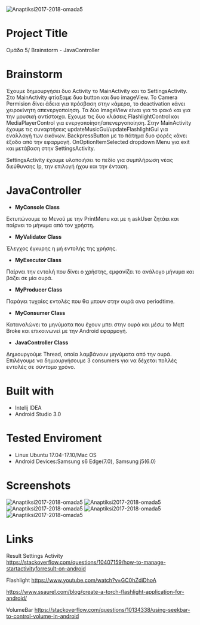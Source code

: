![Anaptiksi2017-2018-omada5](/brainstormLogo.png)

# Project Title
Ομάδα 5/ Brainstorm - JavaController

# Brainstorm
Έχουμε δημιουργήσει δυο Activity το MainActivity και το SettingsActivity.
Στο MainActivity φτίαξαμε δυο button και δυο imageView. Το Camera Permision δίνει άδεια για πρόσβαση στην κάμερα, το deactivation κάνει χειροκίνητη απενεργοποίηση.
Τα δύο ImageView είναι για το φακό και για την μουσική αντίστοιχα. Εχουμε τις δυο κλάσεις FlashlightControl και MediaPlayerControl για ενεργοποίηση/απενεργοποίηση.
Στην MainActivity έχουμε τις συναρτήσεις updateMusicGui/updateFlashlightGui για εναλλαγή των εικόνων.
BackpressButton με το πάτημα δυο φορές κάνει έξοδο από την εφαρμογή.
OnOptionItemSelected dropdown Menu για exit και μετάβαση στην SettingsActivity.

SettingsActivity έχουμε υλοποιήσει το πεδίο για συμπλήρωση νέας διεύθυνσης Ιp, την επιλογή ήχου και την ένταση.

# JavaController
* **MyConsole Class**

Εκτυπώνουμε το Μενού με την PrintMenu και με η askUser ζητάει και παίρνει το μήνυμα από τον χρήστη.

* **ΜyValidator Class**

Έλεγχος έγκυρης η μή εντολής της χρήσης.

* **MyExecutor Class**

Παίρνει την εντολή που δίνει ο χρήστης, εμφανίζει το ανάλογο μήνυμα και βάζει σε μία ουρά. 

* **MyProducer Class**

Παράγει τυχαίες εντολές που θα μπουν στην ουρά ανα periodtime.

* **MyConsumer Class**

Καταναλώνει τα μηνύματα που έχουν μπει στην ουρά και μέσω το Mqtt  Broke και επικοινωνεί με την Android εφαρμογή. 

* **JavaController Class**
 

Δημιουργούμε Thread, οποία λαμβάνουν μηνύματα από την ουρά. Επιλέγουμε να δημιουργήσουμε 3 consumers για να δέχεται πολλές εντολές σε σύντομο χρόνο.

# Built with
* Intelij IDEA
* Android Studio 3.0

# Tested Enviroment
* Linux Ubuntu 17.04-17.10/Mac OS
* Android Devices:Samsung s6 Edge(7.0), Samsung j5(6.0)

# Screenshots 
![Anaptiksi2017-2018-omada5](/JavaController1.jpg)
![Anaptiksi2017-2018-omada5](/JavaController2.jpg)
![Anaptiksi2017-2018-omada5](/JavaController3.jpg)
![Anaptiksi2017-2018-omada5](/MainActivity.jpg)
![Anaptiksi2017-2018-omada5](/SettingsActivity.jpg)

# Links
Result Settings Activity  https://stackoverflow.com/questions/10407159/how-to-manage-startactivityforresult-on-android
 
Flashlight https://www.youtube.com/watch?v=GC0hZdiDhoA
 
 https://www.ssaurel.com/blog/create-a-torch-flashlight-application-for-android/
 
 VolumeBar https://stackoverflow.com/questions/10134338/using-seekbar-to-control-volume-in-android
 
 